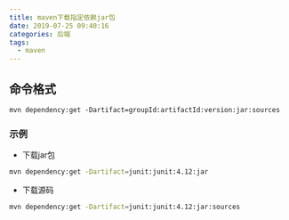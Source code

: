 ```yaml
---
title: maven下载指定依赖jar包
date: 2019-07-25 09:40:16
categories: 后端
tags:
  - maven
---
```


## 命令格式
```
mvn dependency:get -Dartifact=groupId:artifactId:version:jar:sources
```

### 示例
- 下载jar包
```sh
mvn dependency:get -Dartifact=junit:junit:4.12:jar
```

- 下载源码
```sh
mvn dependency:get -Dartifact=junit:junit:4.12:jar:sources
```
